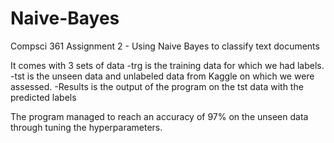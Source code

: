 # Naive-Bayes
Compsci 361 Assignment 2 - Using Naive Bayes to classify text documents

It comes with 3 sets of data
-trg is the training data for which we had labels.
-tst is the unseen data and unlabeled data from Kaggle on which we were assessed.
-Results is the output of the program on the tst data with the predicted labels

The program managed to reach an accuracy of 97% on the unseen data through tuning the hyperparameters.
